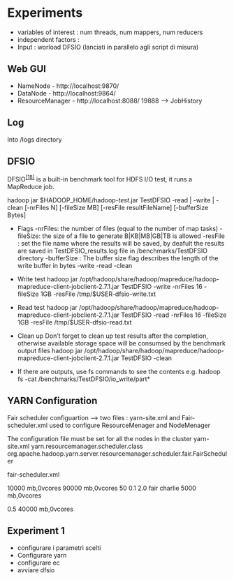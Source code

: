 # Experiments

* variables of interest : num threads, num mappers, num reducers
* independent factors :
* Input : worload DFSIO (lanciati in parallelo agli script di misura)


## Web GUI
* NameNode - http://localhost:9870/
* DataNode -  http://localhost:9864/
* ResourceManager - http://localhost:8088/
19888 --> JobHistory

## Log
Into /logs directory

## DFSIO
DFSIO<sup>[[18]](References.md#dfsio)</sup> is a built-in benchmark tool for HDFS I/O test, it runs a MapReduce job.

hadoop jar $HADOOP_HOME/hadoop-*test*.jar TestDFSIO -read | -write | -clean [-nrFiles N] [-fileSize MB] [-resFile resultFileName] [-bufferSize Bytes]

* Flags
-nrFiles: the number of files (equal to the number of map tasks)
-fileSize: the size of a file to generate B|KB|MB|GB|TB is allowed
-resFile : set the file name where the results will be saved, by deafult the results are saved in TestDFSIO_results.log file in /benchmarks/TestDFSIO directory
-bufferSize : The buffer size flag describes the length of the write buffer in bytes
-write
-read
-clean

* Write test
hadoop jar /opt/hadoop/share/hadoop/mapreduce/hadoop-mapreduce-client-jobclient-2.7.1.jar TestDFSIO -write -nrFiles 16 -fileSize 1GB -resFile /tmp/$USER-dfsio-write.txt

* Read test
hadoop jar /opt/hadoop/share/hadoop/mapreduce/hadoop-mapreduce-client-jobclient-2.7.1.jar TestDFSIO -read -nrFiles 16 -fileSize 1GB -resFile /tmp/$USER-dfsio-read.txt

* Clean up 
Don’t forget to clean up test results after the completion, otherwise available storage space will be consumsed by the benchmark output files
hadoop jar /opt/hadoop/share/hadoop/mapreduce/hadoop-mapreduce-client-jobclient-2.7.1.jar TestDFSIO -clean

* If there are outputs, use fs commands to see the contents e.g.
hadoop fs -cat /benchmarks/TestDFSIO/io_write/part*


## YARN Configuration
Fair scheduler configuartion --> two files : yarn-site.xml and Fair-scheduler.xml used to configure ResourceMenager and NodeMenager

The configuration file must be set for all the nodes in the cluster 
yarn-site.xml
<property>
  <name>yarn.resourcemanager.scheduler.class</name>
  <value>org.apache.hadoop.yarn.server.resourcemanager.scheduler.fair.FairScheduler</value>
</property>


fair-scheduler.xml
<?xml version="1.0"?>
<allocations>
  <queue name="sample_queue">
    <minResources>10000 mb,0vcores</minResources>
    <maxResources>90000 mb,0vcores</maxResources>
    <maxRunningApps>50</maxRunningApps>
    <maxAMShare>0.1</maxAMShare>
    <weight>2.0</weight>
    <schedulingPolicy>fair</schedulingPolicy>
    <queue name="sample_sub_queue">
      <aclSubmitApps>charlie</aclSubmitApps>
      <minResources>5000 mb,0vcores</minResources>
    </queue>
    <queue name="sample_reservable_queue">
      <reservation></reservation>
    </queue>
  </queue>
  
  <queueMaxAMShareDefault>0.5</queueMaxAMShareDefault>
  <queueMaxResourcesDefault>40000 mb,0vcores</queueMaxResourcesDefault>
</allocations>

## Experiment 1

* configurare i parametri scelti
* Configurare yarn
* configurare ec
* avviare dfsio